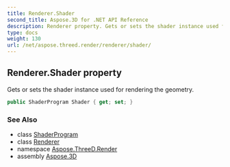 ```yaml
---
title: Renderer.Shader
second_title: Aspose.3D for .NET API Reference
description: Renderer property. Gets or sets the shader instance used for rendering the geometry
type: docs
weight: 130
url: /net/aspose.threed.render/renderer/shader/
---
```

## Renderer.Shader property

Gets or sets the shader instance used for rendering the geometry.

```csharp
public ShaderProgram Shader { get; set; }
```

### See Also

* class [ShaderProgram](../../shaderprogram/)
* class [Renderer](../)
* namespace [Aspose.ThreeD.Render](../../../aspose.threed.render/)
* assembly [Aspose.3D](../../../)


